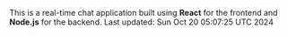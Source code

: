 This is a real-time chat application built using **React** for the frontend and **Node.js** for the backend.
Last updated: Sun Oct 20 05:07:25 UTC 2024
